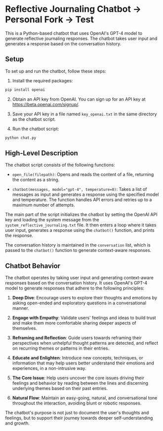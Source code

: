 # Reflective Journaling Chatbot -> Personal Fork -> Test

This is a Python-based chatbot that uses OpenAI's GPT-4 model to generate reflective journaling responses. The chatbot
takes user input and generates a response based on the conversation history.

## Setup

To set up and run the chatbot, follow these steps:

1. Install the required packages:

```bash
pip install openai
```

2. Obtain an API key from OpenAI. You can sign up for an API key at https://beta.openai.com/signup/.

3. Save your API key in a file named `key_openai.txt` in the same directory as the chatbot script.

4. Run the chatbot script:

```bash
python chat.py
```

## High-Level Description

The chatbot script consists of the following functions:

- `open_file(filepath)`: Opens and reads the content of a file, returning the content as a string.

- `chatbot(messages, model="gpt-4", temperature=0)`: Takes a list of messages as input and generates a response using
the specified model and temperature. The function handles API errors and retries up to a maximum number of attempts.

The main part of the script initializes the chatbot by setting the OpenAI API key and loading the system message from
the `system_reflective_journaling.txt` file. It then enters a loop where it takes user input, generates a response using
the `chatbot()` function, and prints the response.

The conversation history is maintained in the `conversation` list, which is passed to the `chatbot()` function to
generate context-aware responses.

## Chatbot Behavior

The chatbot operates by taking user input and generating context-aware responses based on the conversation history. It
uses OpenAI's GPT-4 model to generate responses that adhere to the following principles:

1. **Deep Dive**: Encourage users to explore their thoughts and emotions by asking open-ended and exploratory questions in a conversational manner.

2. **Engage with Empathy**: Validate users' feelings and ideas to build trust and make them more comfortable sharing deeper aspects of themselves.

3. **Reframing and Reflection**: Guide users towards reframing their perspectives when unhelpful thought patterns are detected, and reflect on recurring themes or patterns in their entries.

4. **Educate and Enlighten**: Introduce new concepts, techniques, or information that may help users better understand their emotions and experiences, in a non-intrusive way.

5. **The Core Issue**: Help users uncover the core issues driving their feelings and behavior by reading between the lines and discerning underlying themes based on their past entries.

6. **Natural Flow**: Maintain an easy-going, natural, and conversational tone throughout the interaction, avoiding blunt or robotic responses.

The chatbot's purpose is not just to document the user's thoughts and feelings, but to support their journey towards
deeper self-understanding and growth.
